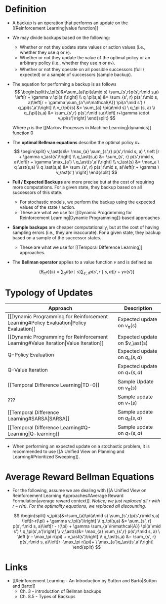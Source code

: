 # Definition
* A backup is an operation that performs an update on the [[Reinforcement Learning|value function]] 
* We may divide backups based on the following:
	* Whether or not they update state values or action values (i.e., whether they use $q$ or $v$).
	* Whether or not they update the value of the optimal policy or an arbitrary policy (i.e., whether they use $\pi$ or $\pi_\ast$). 
	* Whether or not they operate on all possible successors (full / expected) or a sample of successors (sample backup).

* The equation for performing a backup is as follows 
  $$
  \begin{split}v_\pi(s)&=\sum_{a}\pi(a\mid s) \sum_{s',r}p(s',r\mid s,a)  \left[r + \gamma v_\pi(s')\right] \\ 
  q_\pi(s,a) &=  \sum_{s', r} p(s',r\mid s, a)\left[r + \gamma \sum_{a'\in\mathcal{A}} \pi(a'\mid s') \ q_\pi(s',a')\right] \\ 
  v_{\pi}(s) &= \sum_{a} \pi(a\mid s) \ q_\pi (s, a) \\ 
  q_{\pi}(s,a) &= \sum_{s',r} p(s',r\mid s,a)\left[ r+\gamma \cdot v_\pi(s')\right]
  \end{split}
  $$
  
  Where $p$ is the [[Markov Processes in Machine Learning|dynamics]] function
0
* The **optimal Bellman equations** describe the optimal policy $\pi_\ast$.
  $$
	\begin{split}
	v_\ast(s)&= \max_{a} \sum_{s',r} p(s',r\mid s, a) \ \left [r + \gamma v_\ast(s')\right] \\ 
	q_\ast(s,a) &=  \sum_{s', r} p(s',r\mid s, a)\left[r + \gamma \max_{a'} \  q_\ast(s',a')\right]   \\ 
	v_\ast(s) &= \max_a  \ q_\ast(s,a) \\ 
	q_\ast(s,a) &= \sum_{s', r} p(s',r\mid s, a)\left[r + \gamma \ v_\ast(s') \right]
	\end{split}
	$$
* **Full / Expected Backups** are more precise but at the cost of requiring more computations. For a given state, they backup based on all successors of this state.
	* For stochastic models, we perform the backup using the expected values of the state / action. 
	* These are what we use for [[Dynamic Programming for Reinforcement Learning|Dynamic Programming]]-based approaches
* **Sample backups** are cheaper computationally, but at the cost of having sampling errors (i.e., they are inaccurate). For a given state, they backup based on a sample of the successor states.
	* These are what we use for [[Temporal Difference Learning]] approaches.

* The **Bellman operator** applies to a value function $v$ and is defined as 
  
  $$
  (B_\pi v)(s) = \sum_a\pi(a\mid s) \sum_{s',r} p(s',r\mid s,a)\left[r + \gamma v(s')\right]
  $$
  
# Typology of Updates
| Approach | Description | 
| --- | --- | 
| [[Dynamic Programming for Reinforcement Learning#Policy Evaluation\|Policy Evaluation]] | Expected update on $v_\pi(s)$ | 
| [[Dynamic Programming for Reinforcement Learning#Value Iteration\|Value Iteration]] | Expected update on $v_\ast(s) |
| Q-Policy Evaluation | Expected update on $q_\pi(s,a)$ |
| Q-Value Iteration | Expected update on $q_\ast(s,a)$ | 
| [[Temporal Difference Learning\|TD-0]] | Sample Update on $v_\pi(s)$ |
| ??? | Sample update on $v_\ast(s)$ |
| [[Temporal Difference Learning#SARSA\|SARSA]] | Sample update on $q_\pi(s,a)$ | 
| [[Temporal Difference Learning#Q-Learning\|Q-learning]] | Sample update on $q_\ast(s,a)$ |
* When performing an expected update on a stochastic problem, it is recommended to use [[A Unified View on Planning and Learning#Prioritized Sweeping]].
# Average Reward Bellman Equations
* For the following, assume we are dealing with [[A Unified View on Reinforcement Learning Approaches#Average Reward Formulation|average reward context]]. *Notice; we just replaced all $r$ with $r-r(\pi)$. For the optimality equations, we replaced all discounting.*
  
  $$
  \begin{split}
  v_\pi(s)&=\sum_{a}\pi(a\mid s) \sum_{s',r}p(s',r\mid s,a)  \left[r-r(\pi) + \gamma v_\pi(s')\right] \\ 
  q_\pi(s,a) &=  \sum_{s', r} p(s',r\mid s, a)\left[r - r(\pi) + \gamma \sum_{a'\in\mathcal{A}} \pi(a'\mid s') \ q_\pi(s',a')\right] \\
  v_\ast(s)&= \max_{a} \sum_{s',r} p(s',r\mid s, a) \ \left [r - \max_\pi r(\pi) + v_\ast(s')\right] \\ 
	q_\ast(s,a) &=  \sum_{s', r} p(s',r\mid s, a)\left[r -\max_\pi r(\pi)+ \  \max_{a'}q_\ast(s',a')\right]
  \end{split}
  $$
# Links
* [[Reinforcement Learning - An Introduction by Sutton and Barto|Sutton and Barto]]
	* Ch. 3 - introduction of Bellman backups
	* Ch. 8.5 - Types of Backups